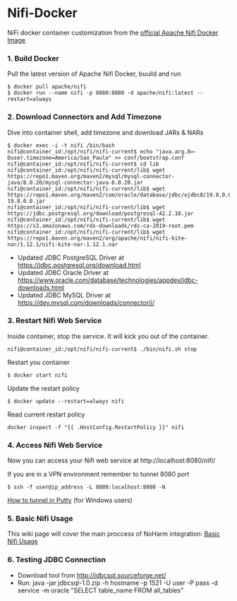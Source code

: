 # Nifi-Docker
NiFi docker container customization from the [official Apache Nifi Docker Image](https://hub.docker.com/r/apache/nifi)

### 1. Build Docker
Pull the latest version of Apache Nifi Docker, buuild and run

```shell
$ docker pull apache/nifi
$ docker run --name nifi -p 8080:8080 -d apache/nifi:latest --restart=always 
```

### 2. Download Connectors and Add Timezone

Dive into container shell, add timezone and download JARs & NARs
```shell
$ docker exec -i -t nifi /bin/bash
nifi@container_id:/opt/nifi/nifi-current$ echo "java.arg.8=-Duser.timezone=America/Sao_Paulo" >> conf/bootstrap.conf
nifi@container_id:/opt/nifi/nifi-current$ cd lib
nifi@container_id:/opt/nifi/nifi-current/lib$ wget https://repo1.maven.org/maven2/mysql/mysql-connector-java/8.0.20/mysql-connector-java-8.0.20.jar
nifi@container_id:/opt/nifi/nifi-current/lib$ wget https://repo1.maven.org/maven2/com/oracle/database/jdbc/ojdbc8/19.8.0.0/ojdbc8-19.8.0.0.jar
nifi@container_id:/opt/nifi/nifi-current/lib$ wget https://jdbc.postgresql.org/download/postgresql-42.2.18.jar
nifi@container_id:/opt/nifi/nifi-current/lib$ wget https://s3.amazonaws.com/rds-downloads/rds-ca-2019-root.pem
nifi@container_id:/opt/nifi/nifi-current/lib$ wget https://repo1.maven.org/maven2/org/apache/nifi/nifi-kite-nar/1.12.1/nifi-kite-nar-1.12.1.nar
```
- Updated JDBC PostgreSQL Driver at https://jdbc.postgresql.org/download.html
- Updated JDBC Oracle Driver at https://www.oracle.com/database/technologies/appdev/jdbc-downloads.html
- Updated JDBC MySQL Driver at https://dev.mysql.com/downloads/connector/j/

### 3. Restart Nifi Web Service

Inside container, stop the service. It will kick you out of the container.

```shell
nifi@container_id:/opt/nifi/nifi-current$ ./bin/nifi.sh stop
```

Restart you container
```shell
$ docker start nifi
```

Update the restart policy
```shell
$ docker update --restart=always nifi
```

Read current restart policy
```shell
docker inspect -f "{{ .HostConfig.RestartPolicy }}" nifi
```

### 4. Access Nifi Web Service

Now you can access your Nifi web service at http://localhost:8080/nifi/

If you are in a VPN environment remember to tunnel 8080 port
```shell
$ ssh -f user@ip_address -L 8080:localhost:8080 -N
```
[How to tunnel in Putty](https://blog.devolutions.net/2017/4/how-to-configure-an-ssh-tunnel-on-putty) (for Windows users)

### 5. Basic Nifi Usage

This wiki page will cover the main proccess of NoHarm integration:
[Basic Nifi Usage](https://github.com/noharm-ai/nifi-docker/wiki/Basic-Nifi-Usage)

### 6. Testing JDBC Connection

- Download tool from http://jdbcsql.sourceforge.net/
- Run:  java -jar jdbcsql-1.0.zip -h hostname -p 1521 -U user -P pass -d service -m oracle "SELECT table_name FROM all_tables"


